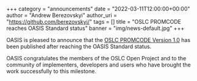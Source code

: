 +++
category = "announcements"
date = "2022-03-11T12:00:00+00:00"
author = "Andrew Berezovskyi"
author_uri = "https://github.com/berezovskyi/"
tags = []
title = "OSLC PROMCODE reaches OASIS Standard status"
banner = "img/news-default.jpg"
+++

OASIS is pleased to announce that the [OSLC PROMCODE Version 1.0](https://docs.oasis-open.org/oslc-promcode/promcode/v1.0/os/promcode-spec.html) has been published after reaching the OASIS Standard status.

OASIS congratulates the members of the OSLC Open Project and to the community of implementers, developers and users who have brought the work successfully to this milestone.
